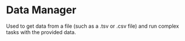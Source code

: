 # Data Manager
Used to get data from a file (such as a .tsv or .csv file) and run complex tasks with the provided data.